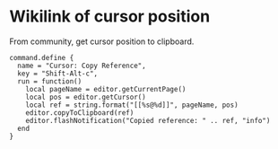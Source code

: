 # Wikilink of cursor position

From community, get cursor position to clipboard.

```space-lua
command.define {
  name = "Cursor: Copy Reference",
  key = "Shift-Alt-c",
  run = function()
    local pageName = editor.getCurrentPage()
    local pos = editor.getCursor()
    local ref = string.format("[[%s@%d]]", pageName, pos)
    editor.copyToClipboard(ref)
    editor.flashNotification("Copied reference: " .. ref, "info")
  end
}
```